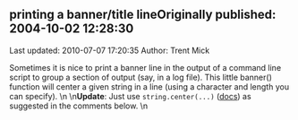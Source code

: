 ## printing a banner/title lineOriginally published: 2004-10-02 12:28:30 
Last updated: 2010-07-07 17:20:35 
Author: Trent Mick 
 
Sometimes it is nice to print a banner line in the output of a command line script  to group a section of output (say, in a log file). This little banner() function will center a given string in a line (using a character and length you can specify).\n\n**Update**: Just use `string.center(...)` ([docs](http://docs.python.org/library/string.html#string.center)) as suggested in the comments below.\n